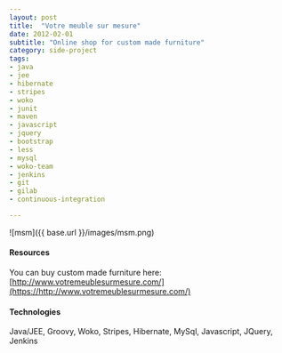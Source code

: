 ```yaml
---
layout: post
title:  "Votre meuble sur mesure"
date: 2012-02-01
subtitle: "Online shop for custom made furniture"
category: side-project
tags:
- java
- jee
- hibernate
- stripes
- woko
- junit
- maven
- javascript
- jquery
- bootstrap
- less
- mysql
- woko-team
- jenkins
- git
- gilab
- continuous-integration

---
```


![msm]({{ base.url }}/images/msm.png)

#### Resources

You can buy custom made furniture here: [http://www.votremeublesurmesure.com/](https://http://www.votremeublesurmesure.com/)

#### Technologies

Java/JEE, Groovy, Woko, Stripes, Hibernate, MySql, Javascript, JQuery, Jenkins  